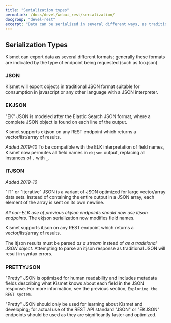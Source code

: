 ```yaml
---
title: "Serialization types"
permalink: /docs/devel/webui_rest/serialization/
docgroup: "devel-rest"
excerpt: "Data can be serialized in several different ways, as traditional JSON, streaming pseudo-JSON for large queries, and as 'pretty' output for learning the API."
---
```

## Serialization Types

Kismet can export data as several different formats; generally these formats are indicated by the type of endpoint being requested (such as foo.json)

### JSON

Kismet will export objects in traditional JSON format suitable for consumption in javascript or any other language with a JSON interpreter.

### EKJSON

"EK" JSON is modeled after the Elastic Search JSON format, where a complete JSON object is found on each line of the output.

Kismet supports ekjson on any REST endpoint which returns a vector/list/array of results.  

*Added 2019-10*
To be compatible with the ELK interpretation of field names, Kismet now permutes all field names in `ekjson` output, replacing all instances of `.` with `_`.

### ITJSON

*Added 2019-10*

"IT" or "Iterative" JSON is a variant of JSON optimized for large vector/array data sets.  Instead of containing the entire output in a JSON array, each element of the array is sent on its own newline.

*All non-ELK use of previous ekjson endpoints should now use itjson endpoints*.  The ekjson serialization now modifies field names.

Kismet supports itjson on any REST endpoint which returns a vector/list/array of results.

The itjson results must be parsed *as a stream* instead of *as a traditional JSON object*.  Attempting to parse an itjson response as traditional JSON will result in syntax errors.

### PRETTYJSON

"Pretty" JSON is optimized for human readability and includes metadata fields describing what Kismet knows about each field in the JSON response.  For more information, see the previous section, `Exploring the REST system`.

"Pretty" JSON should only be used for learning about Kismet and developing; for actual use of the REST API standard "JSON" or "EKJSON" endpoints should be used as they are significantly faster and optimized.
